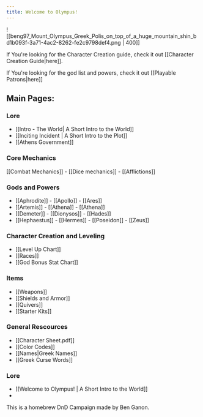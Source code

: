 ```yaml
---
title: Welcome to Olympus!
---
```

![[beng97_Mount_Olympus_Greek_Polis_on_top_of_a_huge_mountain_shin_bd1b093f-3a71-4ac2-8262-fe2c9798def4.png | 400]]

If You're looking for the Character Creation guide, check it out [[Character Creation Guide|here]].

If You're looking for the god list and powers, check it out [[Playable Patrons|here]] 
## Main Pages:

### Lore
- [[Intro - The World| A Short Intro to the World]]
- [[Inciting Incident | A Short Intro to the Plot]]
- [[Athens Government]]
### Core Mechanics
[[Combat Mechanics]]  - [[Dice mechanics]] - [[Afflictions]] 

### Gods and Powers
- [[Aphrodite]] - [[Apollo]] - [[Ares]] 
- [[Artemis]] - [[Athena]] - [[Athena]] 
- [[Demeter]] - [[Dionysos]] - [[Hades]] 
- [[Hephaestus]] - [[Hermes]] - [[Poseidon]] - [[Zeus]]
### Character Creation and Leveling
- [[Level Up Chart]] 
- [[Races]] 
- [[God Bonus Stat Chart]]
### Items
- [[Weapons]]
- [[Shields and Armor]]
- [[Quivers]]
- [[Starter Kits]]
### General Rescources
- [[Character Sheet.pdf]]
-  [[Color Codes]]
- [[Names|Greek Names]]
- [[Greek Curse Words]]
### Lore
- [[Welcome to Olympus! | A Short Intro to the World]]
- 


This is a homebrew DnD Campaign made by Ben Ganon.